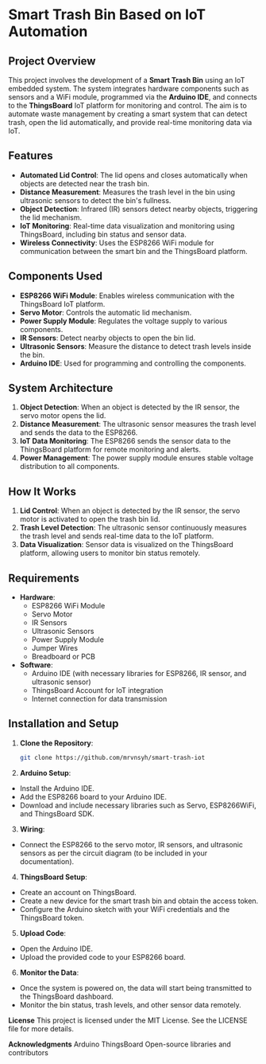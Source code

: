 # Smart Trash Bin Based on IoT Automation

## Project Overview
This project involves the development of a **Smart Trash Bin** using an IoT embedded system. The system integrates hardware components such as sensors and a WiFi module, programmed via the **Arduino IDE**, and connects to the **ThingsBoard** IoT platform for monitoring and control. The aim is to automate waste management by creating a smart system that can detect trash, open the lid automatically, and provide real-time monitoring data via IoT.

## Features
- **Automated Lid Control**: The lid opens and closes automatically when objects are detected near the trash bin.
- **Distance Measurement**: Measures the trash level in the bin using ultrasonic sensors to detect the bin's fullness.
- **Object Detection**: Infrared (IR) sensors detect nearby objects, triggering the lid mechanism.
- **IoT Monitoring**: Real-time data visualization and monitoring using ThingsBoard, including bin status and sensor data.
- **Wireless Connectivity**: Uses the ESP8266 WiFi module for communication between the smart bin and the ThingsBoard platform.

## Components Used
- **ESP8266 WiFi Module**: Enables wireless communication with the ThingsBoard IoT platform.
- **Servo Motor**: Controls the automatic lid mechanism.
- **Power Supply Module**: Regulates the voltage supply to various components.
- **IR Sensors**: Detect nearby objects to open the bin lid.
- **Ultrasonic Sensors**: Measure the distance to detect trash levels inside the bin.
- **Arduino IDE**: Used for programming and controlling the components.
  
## System Architecture
1. **Object Detection**: When an object is detected by the IR sensor, the servo motor opens the lid.
2. **Distance Measurement**: The ultrasonic sensor measures the trash level and sends the data to the ESP8266.
3. **IoT Data Monitoring**: The ESP8266 sends the sensor data to the ThingsBoard platform for remote monitoring and alerts.
4. **Power Management**: The power supply module ensures stable voltage distribution to all components.

## How It Works
1. **Lid Control**: When an object is detected by the IR sensor, the servo motor is activated to open the trash bin lid.
2. **Trash Level Detection**: The ultrasonic sensor continuously measures the trash level and sends real-time data to the IoT platform.
3. **Data Visualization**: Sensor data is visualized on the ThingsBoard platform, allowing users to monitor bin status remotely.

## Requirements
- **Hardware**:
  - ESP8266 WiFi Module
  - Servo Motor
  - IR Sensors
  - Ultrasonic Sensors
  - Power Supply Module
  - Jumper Wires
  - Breadboard or PCB
- **Software**:
  - Arduino IDE (with necessary libraries for ESP8266, IR sensor, and ultrasonic sensor)
  - ThingsBoard Account for IoT integration
  - Internet connection for data transmission

## Installation and Setup
1. **Clone the Repository**:
   ```bash
   git clone https://github.com/mrvnsyh/smart-trash-iot
2. **Arduino Setup**:

- Install the Arduino IDE.
- Add the ESP8266 board to your Arduino IDE.
- Download and include necessary libraries such as Servo, ESP8266WiFi, and ThingsBoard SDK.

3. **Wiring**:

- Connect the ESP8266 to the servo motor, IR sensors, and ultrasonic sensors as per the circuit diagram (to be included in your documentation).

4. **ThingsBoard Setup**:

- Create an account on ThingsBoard.
- Create a new device for the smart trash bin and obtain the access token.
- Configure the Arduino sketch with your WiFi credentials and the ThingsBoard token.

5. **Upload Code**:

- Open the Arduino IDE.
- Upload the provided code to your ESP8266 board.

6. **Monitor the Data**:

- Once the system is powered on, the data will start being transmitted to the ThingsBoard dashboard.
- Monitor the bin status, trash levels, and other sensor data remotely.

**License**
This project is licensed under the MIT License. See the LICENSE file for more details.

**Acknowledgments**
Arduino
ThingsBoard
Open-source libraries and contributors
